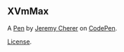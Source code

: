 XVmMax
------


A [Pen](https://codepen.io/JavaLavaMT/pen/XVmMax) by [Jeremy Cherer](https://codepen.io/JavaLavaMT) on [CodePen](https://codepen.io).

[License](https://codepen.io/JavaLavaMT/pen/XVmMax/license).